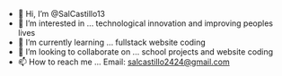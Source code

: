 - 👋 Hi, I’m @SalCastillo13
- 👀 I’m interested in ... technological innovation and improving peoples lives
- 🌱 I’m currently learning ... fullstack website coding
- 💞️ I’m looking to collaborate on ... school projects and website coding
- 📫 How to reach me ... Email: salcastillo2424@gmail.com

<!---
SalCastillo13/SalCastillo13 is a ✨ special ✨ repository because its `README.md` (this file) appears on your GitHub profile.
You can click the Preview link to take a look at your changes.
--->

